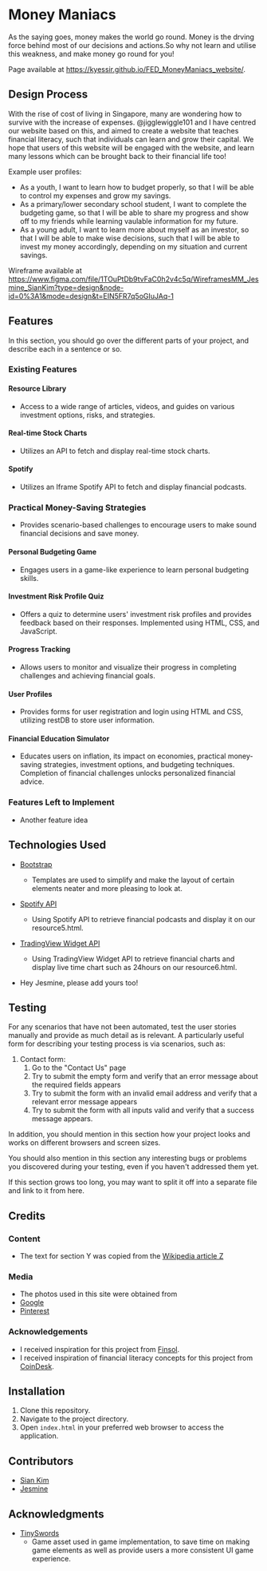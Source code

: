 # Money Maniacs

As the saying goes, money makes the world go round. Money is the drving force behind most of our decisions and actions.So why not learn and utilise this weakness, and make money go round for you!

Page available at https://kyessir.github.io/FED_MoneyManiacs_website/.
 
## Design Process
 
With the rise of cost of living in Singapore, many are wondering how to survive with the increase of expenses. @jigglewiggle101 and I have centred our website based on this, and aimed to create a website that teaches financial literacy, such that individuals can learn and grow their capital. We hope that users of this website will be engaged with the website, and learn many lessons which can be brought back to their financial life too!

Example user profiles:
- As a youth, I want to learn how to budget properly, so that I will be able to control my expenses and grow my savings.
- As a primary/lower secondary school student, I want to complete the budgeting game, so that I will be able to share my progress and show off to my friends while learning vaulable information for my future.
- As a young adult, I want to learn more about myself as an investor, so that I will be able to make wise decisions, such that I will be able to invest my money accordingly, depending on my situation and current savings.

Wireframe available at https://www.figma.com/file/1TOuPtDb9tvFaC0h2v4c5q/WireframesMM_Jesmine_SianKim?type=design&node-id=0%3A1&mode=design&t=EIN5FR7q5oGIuJAq-1

## Features

In this section, you should go over the different parts of your project, and describe each in a sentence or so.
 
### Existing Features

#### Resource Library

- Access to a wide range of articles, videos, and guides on various investment options, risks, and strategies.

#### Real-time Stock Charts

- Utilizes an API to fetch and display real-time stock charts.

#### Spotify

- Utilizes an Iframe Spotify API to fetch and display financial podcasts.

### Practical Money-Saving Strategies

- Provides scenario-based challenges to encourage users to make sound financial decisions and save money.

#### Personal Budgeting Game

- Engages users in a game-like experience to learn personal budgeting skills.

#### Investment Risk Profile Quiz

- Offers a quiz to determine users' investment risk profiles and provides feedback based on their responses. Implemented using HTML, CSS, and JavaScript.

#### Progress Tracking

- Allows users to monitor and visualize their progress in completing challenges and achieving financial goals.

#### User Profiles

- Provides forms for user registration and login using HTML and CSS, utilizing restDB to store user information.

#### Financial Education Simulator

- Educates users on inflation, its impact on economies, practical money-saving strategies, investment options, and budgeting techniques. Completion of financial challenges unlocks personalized financial advice.

### Features Left to Implement
- Another feature idea

## Technologies Used

- [Bootstrap](https://getbootstrap.com/)
    - Templates are used to simplify and make the layout of certain elements neater and more pleasing to look at.
- [Spotify API](https://developer.spotify.com/documentation/embeds/tutorials/using-the-iframe-api/)
    - Using Spotify API to retrieve financial podcasts and display it on our resource5.html.
- [TradingView Widget API](https://www.tradingview.com/widget/)
    - Using TradingView Widget API to retrieve financial charts and display live time chart such as 24hours on our resource6.html.

- Hey Jesmine, please add yours too!

## Testing

For any scenarios that have not been automated, test the user stories manually and provide as much detail as is relevant. A particularly useful form for describing your testing process is via scenarios, such as:

1. Contact form:
    1. Go to the "Contact Us" page
    2. Try to submit the empty form and verify that an error message about the required fields appears
    3. Try to submit the form with an invalid email address and verify that a relevant error message appears
    4. Try to submit the form with all inputs valid and verify that a success message appears.

In addition, you should mention in this section how your project looks and works on different browsers and screen sizes.

You should also mention in this section any interesting bugs or problems you discovered during your testing, even if you haven't addressed them yet.

If this section grows too long, you may want to split it off into a separate file and link to it from here.

## Credits

### Content
- The text for section Y was copied from the [Wikipedia article Z](https://en.wikipedia.org/wiki/Z)

### Media
- The photos used in this site were obtained from
- [Google](https://www.google.com/)
- [Pinterest](https://www.pinterest.com/)

### Acknowledgements

- I received inspiration for this project from [Finsol](https://www.finsol.co.nz/).
- I received inspiration of financial literacy concepts for this project from [CoinDesk](https://www.coindesk.com/).

## Installation

1. Clone this repository.
2. Navigate to the project directory.
3. Open `index.html` in your preferred web browser to access the application.

## Contributors

- [Sian Kim](https://github.com/kyessir)
- [Jesmine](https://github.com/jigglewiggle101)

## Acknowledgments

- [TinySwords](https://pixelfrog-assets.itch.io/tiny-swords)
    - Game asset used in game implementation, to save time on making game elements as well as provide users a more consistent UI game experience.
